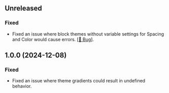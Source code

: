 ## Unreleased

### Fixed
- Fixed an issue where block themes without variable settings for Spacing and Color would cause errors. [[🔗 Bug](https://community.blockera.ai/bugs-mdhyb8nc/post/theme-defined-spacing-does-not-fall-back-to-wordpress-defaults-Ft6gpFAjwsMoNA8)].


## 1.0.0 (2024-12-08)

### Fixed
- Fixed an issue where theme gradients could result in undefined behavior.
